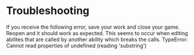 # Troubleshooting
If you receive the following error, save your work and close your game. Reopen and it should work as expected. This seems to occur when editing abilites that are called by another ability which breaks the calls.
TypeError: Cannot read properties of undefined (reading 'substring')